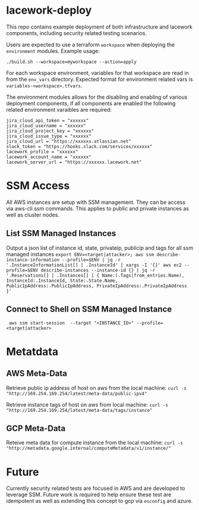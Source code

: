 # lacework-deploy

This repo contains example deployment of both infrastructure and lacework components, including security related testing scenarios.

Users are expected to use a terraform `workspace` when deploying the `environment` modules. Example usage:

`./build.sh --workspace=myworkspace --action=apply`

For each workspace environment, variables for that workspace are read in from the `env_vars` directory. Expected format for environment related vars is `variables-<workspace>.tfvars`.

The environment modules allows for the disabling and enabling of various deployment components, if all components are enabled the following related environment varaibles are required:

```
jira_cloud_api_token = "xxxxxx"
jira_cloud_username = "xxxxxx"
jira_cloud_project_key = "xxxxxx"
jira_cloud_issue_type = "xxxxxx"
jira_cloud_url = "https://xxxxxx.atlassian.net"
slack_token = "https://hooks.slack.com/services/xxxxxx"
lacework_profile = "xxxxxx"
lacework_account_name = "xxxxxx"
lacework_server_url = "https://xxxxxx.lacework.net"
```

# SSM Access

All AWS instances are setup with SSM management. They can be access via aws-cli ssm commands. This applies to public and private instances as well as cluster nodes.

## List SSM Managed Instances

Output a json list of instance id, state, privateip, publicip and tags for all ssm managed instances
`export ENV=<target|attacker>; aws ssm describe-instance-information --profile=$ENV | jq -r '.InstanceInformationList[] | .InstanceId' | xargs -I '{}' aws ec2 --profile=$ENV describe-instances --instance-id {} | jq -r '.Reservations[] | .Instances[] | { Name:(.Tags|from_entries.Name), InstanceId:.InstanceId, State:.State.Name, PublicIpAddress:.PublicIpAddress, PrivateIpAddress:.PrivateIpAddress }'`

## Connect to Shell on SSM Managed Instance

` aws ssm start-session  --target "<INSTANCE_ID>" --profile=<target|attacker>`

# Metatdata

## AWS Meta-Data

Retrieve public ip address of host on aws from the local machine:
`curl -s "http://169.254.169.254/latest/meta-data/public-ipv4"`

Retrieve instance tags of host on aws from local machine:
`curl -s "http://169.254.169.254/latest/meta-data/tags/instance"`

## GCP Meta-Data

Reteive meta data for compute instance from the local machine:
`curl -s "http://metadata.google.internal/computeMetadata/v1/instance/"`

# Future

Currently security related tests are focused in AWS and are developed to leverage SSM. Future work is required to help ensure these test are idempotent as well as extending this concept to gcp via `osconfig` and azure.